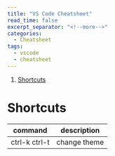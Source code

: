 ```yaml
---
title: "VS Code Cheatsheet"
read_time: false
excerpt_separator: "<!--more-->"
categories:
  - Cheatsheet
tags:
  - vscode
  - cheatsheet
---
```


1. [Shortcuts](#shortcuts)

# Shortcuts

| command | description |
| :---: | :---: |
ctrl-k ctrl-t | change theme
